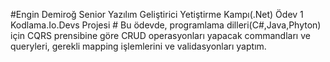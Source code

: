 #Engin Demiroğ Senior Yazılım Geliştirici Yetiştirme Kampı(.Net) Ödev 1 Kodlama.Io.Devs Projesi #
Bu ödevde, programlama dilleri(C#,Java,Phyton) için CQRS prensibine göre CRUD operasyonları yapacak commandları ve queryleri, gerekli mapping işlemlerini ve validasyonları 
yaptım. 
